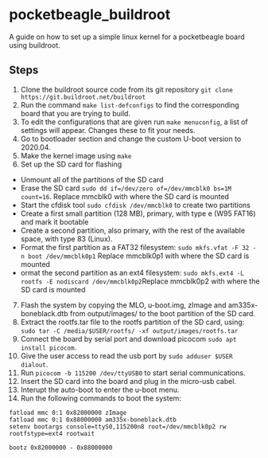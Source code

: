 # pocketbeagle_buildroot
A guide on how to set up a simple linux kernel for a pocketbeagle board using buildroot.

## Steps
1. Clone the buildroot source code from its git repository ``` git clone https://git.buildroot.net/buildroot ``` 
2. Run the command ```make list-defconfigs``` to find the corresponding board that you are trying to build.
3. To edit the configurations that are given run ```make menuconfig```, a list of settings will appear. Changes these to fit your needs.
4. Go to bootloader section and change the custom U-boot version to 2020.04.
5. Make the kernel image using ```make```
6. Set up the SD card for flashing
  - Unmount all of the partitions of the SD card
  - Erase the SD card ```sudo dd if=/dev/zero of=/dev/mmcblk0 bs=1M count=16```. Replace mmcblk0 with where the SD card is mounted
  - Start the cfdisk tool ```sudo cfdisk /dev/mmcblk0``` to create two partitions
  - Create a first small partition (128 MB), primary, with type e (W95 FAT16) and mark it bootable
  - Create a second partition, also primary, with the rest of the available space, with type 83 (Linux).
  - Format the first partition as a FAT32 filesystem: ```sudo mkfs.vfat -F 32 -n boot /dev/mmcblk0p1``` Replace mmcblk0p1 with where the SD card is mounted
  - ormat the second partition as an ext4 filesystem: ```sudo mkfs.ext4 -L rootfs -E nodiscard /dev/mmcblk0p2```Replace mmcblk0p2 with where the SD card is mounted
7. Flash the system by copying the MLO, u-boot.img, zImage and am335x-boneblack.dtb from output/images/ to the boot partition of the SD card.
8. Extract the rootfs.tar file to the rootfs partition of the SD card, using: ```sudo tar -C /media/$USER/rootfs/ -xf output/images/rootfs.tar```
9. Connect the board by serial port and download picocom ```sudo apt install picocom```.
10. Give the user access to read the usb port by ```sudo adduser $USER dialout```.
11. Run ```picocom -b 115200 /dev/ttyUSB0``` to start serial communications.
12. Insert the SD card into the board and plug in the micro-usb cabel.
13. Interupt the auto-boot to enter the u-boot menu.
14. Run the following commands to boot the system:
```
fatload mmc 0:1 0x82000000 zImage 
fatload mmc 0:1 0x88000000 am335x-boneblack.dtb 
setenv bootargs console=ttyS0,115200n8 root=/dev/mmcblk0p2 rw rootfstype=ext4 rootwait

bootz 0x82000000 - 0x88000000
```
